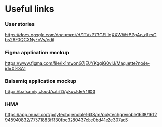 # Useful links

### User stories

https://docs.google.com/document/d/1TVvP73GFL1gXXWWrtBPgAo_dLrsCbs26F0QCXNyEoVs/edit 

### Figma application mockup

https://www.figma.com/file/lx1mwonG7jEUYKggjGQvIJ/Maquette?node-id=0%3A1

### Balsamiq application mockup

https://balsamiq.cloud/sotri2i/pkwclde/r1806

### IHMA

https://app.mural.co/t/polytechgrenoble1638/m/polytechgrenoble1638/1612945940832/77571883ff330fbc3280437cbe0bd41e2e307ad6
